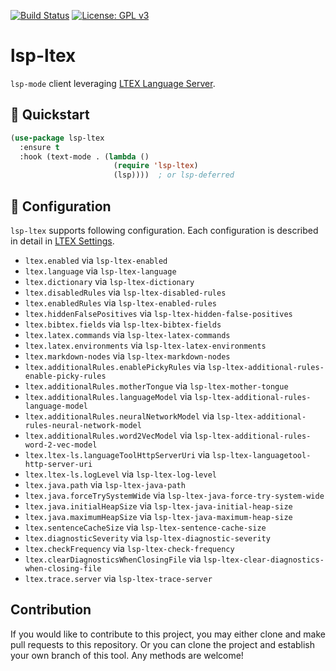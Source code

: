 [![Build Status](https://travis-ci.com/emacs-languagetool/lsp-languagetool.svg?branch=master)](https://travis-ci.com/emacs-languagetool/lsp-languagetool)
[![License: GPL v3](https://img.shields.io/badge/License-GPL%20v3-blue.svg)](https://www.gnu.org/licenses/gpl-3.0)

# lsp-ltex

`lsp-mode` client leveraging [LTEX Language Server](https://github.com/valentjn/ltex-ls).

## :floppy_disk: Quickstart

```el
(use-package lsp-ltex
  :ensure t
  :hook (text-mode . (lambda ()
                       (require 'lsp-ltex)
                       (lsp))))  ; or lsp-deferred
```

## :wrench: Configuration

`lsp-ltex` supports following configuration. Each configuration is described in
detail in [LTEX Settings](https://valentjn.github.io/vscode-ltex/docs/settings.html).

* `ltex.enabled` via `lsp-ltex-enabled`
* `ltex.language` via `lsp-ltex-language`
* `ltex.dictionary` via `lsp-ltex-dictionary`
* `ltex.disabledRules` via `lsp-ltex-disabled-rules`
* `ltex.enabledRules` via `lsp-ltex-enabled-rules`
* `ltex.hiddenFalsePositives` via `lsp-ltex-hidden-false-positives`
* `ltex.bibtex.fields` via `lsp-ltex-bibtex-fields`
* `ltex.latex.commands` via `lsp-ltex-latex-commands`
* `ltex.latex.environments` via `lsp-ltex-latex-environments`
* `ltex.markdown-nodes` via `lsp-ltex-markdown-nodes`
* `ltex.additionalRules.enablePickyRules` via `lsp-ltex-additional-rules-enable-picky-rules`
* `ltex.additionalRules.motherTongue` via `lsp-ltex-mother-tongue`
* `ltex.additionalRules.languageModel` via `lsp-ltex-additional-rules-language-model`
* `ltex.additionalRules.neuralNetworkModel` via `lsp-ltex-additional-rules-neural-network-model`
* `ltex.additionalRules.word2VecModel` via `lsp-ltex-additional-rules-word-2-vec-model`
* `ltex.ltex-ls.languageToolHttpServerUri` via `lsp-ltex-languagetool-http-server-uri`
* `ltex.ltex-ls.logLevel` via `lsp-ltex-log-level`
* `ltex.java.path` via `lsp-ltex-java-path`
* `ltex.java.forceTrySystemWide` via `lsp-ltex-java-force-try-system-wide`
* `ltex.java.initialHeapSize` via `lsp-ltex-java-initial-heap-size`
* `ltex.java.maximumHeapSize` via `lsp-ltex-java-maximum-heap-size`
* `ltex.sentenceCacheSize` via `lsp-ltex-sentence-cache-size`
* `ltex.diagnosticSeverity` via `lsp-ltex-diagnostic-severity`
* `ltex.checkFrequency` via `lsp-ltex-check-frequency`
* `ltex.clearDiagnosticsWhenClosingFile` via `lsp-ltex-clear-diagnostics-when-closing-file`
* `ltex.trace.server` via `lsp-ltex-trace-server`

## Contribution

If you would like to contribute to this project, you may either
clone and make pull requests to this repository. Or you can
clone the project and establish your own branch of this tool.
Any methods are welcome!
